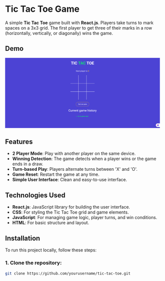 # Tic Tac Toe Game

A simple **Tic Tac Toe** game built with **React.js**. Players take turns to mark spaces on a 3x3 grid. The first player to get three of their marks in a row (horizontally, vertically, or diagonally) wins the game.

## Demo

![Tic Tac Toe Demo](image.png)

## Features

- **2 Player Mode**: Play with another player on the same device.
- **Winning Detection**: The game detects when a player wins or the game ends in a draw.
- **Turn-based Play**: Players alternate turns between 'X' and 'O'.
- **Game Reset**: Restart the game at any time.
- **Simple User Interface**: Clean and easy-to-use interface.

## Technologies Used

- **React.js**: JavaScript library for building the user interface.
- **CSS**: For styling the Tic Tac Toe grid and game elements.
- **JavaScript**: For managing game logic, player turns, and win conditions.
- **HTML**: For basic structure and layout.

## Installation

To run this project locally, follow these steps:

### 1. Clone the repository:
```bash
git clone https://github.com/yourusername/tic-tac-toe.git
